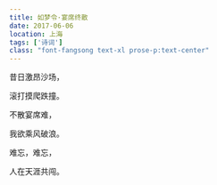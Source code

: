 ```yaml
---
title: 如梦令·宴席终散
date: 2017-06-06
location: 上海
tags: ['诗词']
class: "font-fangsong text-xl prose-p:text-center"
---
```


昔日激昂沙场，

滚打摸爬跌撞。

不散宴席难，

我欲乘风破浪。

难忘，难忘，

人在天涯共闯。
